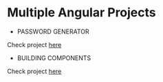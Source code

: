 # Multiple Angular Projects

- PASSWORD GENERATOR 

Check project [here](https://passwordgenerator-alpha.now.sh/)

- BUILDING COMPONENTS

Check project [here](https://cards.ndjerrou.now.sh/)
